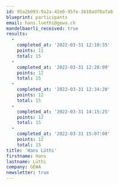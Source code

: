 ```yaml
---
id: 95a2b093-9a2a-42e0-95fe-3610adf0afa8
blueprint: participants
email: hans.luethi@gewa.ch
mandelbaerli_received: true
results:
  -
    completed_at: '2022-03-31 12:18:35'
    points: 11
    total: 15
  -
    completed_at: '2022-03-31 12:28:09'
    points: 12
    total: 15
  -
    completed_at: '2022-03-31 12:34:20'
    points: 12
    total: 15
  -
    completed_at: '2022-03-31 14:15:25'
    points: 12
    total: 15
  -
    completed_at: '2022-03-31 15:07:08'
    points: 12
    total: 15
title: 'Hans Lüthi'
firstname: Hans
lastname: Lüthi
company: GEWA
newsletter: true
---
```

